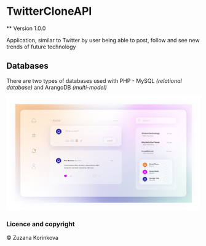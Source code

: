 # TwitterCloneAPI

** Version 1.0.0

Application, similar to Twitter by user being able to post, follow and see new trends of future technology

## Databases
There are two types of databases used with PHP - MySQL *(relational database)* and ArangoDB *(multi-model)*


![](images/title.jpg)


### Licence and copyright
© Zuzana Korinkova
